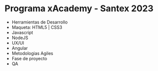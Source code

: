 # Programa xAcademy - Santex 2023

* Herramientas de Desarrollo
* Maqueta: HTML5 | CSS3
* Javascript
* NodeJS
* UX/UI
* Angular
* Metodologias Agiles
* Fase de proyecto
* QA